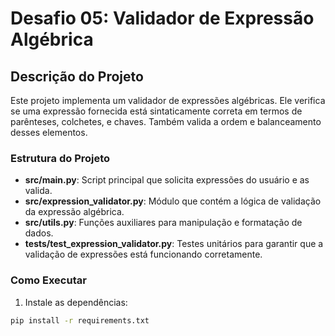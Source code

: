 # Desafio 05: Validador de Expressão Algébrica

## Descrição do Projeto

Este projeto implementa um validador de expressões algébricas. Ele verifica se uma expressão fornecida está sintaticamente correta em termos de parênteses, colchetes, e chaves. Também valida a ordem e balanceamento desses elementos.

### Estrutura do Projeto

- **src/main.py**: Script principal que solicita expressões do usuário e as valida.
- **src/expression_validator.py**: Módulo que contém a lógica de validação da expressão algébrica.
- **src/utils.py**: Funções auxiliares para manipulação e formatação de dados.
- **tests/test_expression_validator.py**: Testes unitários para garantir que a validação de expressões está funcionando corretamente.

### Como Executar

1. Instale as dependências:

```bash
pip install -r requirements.txt
